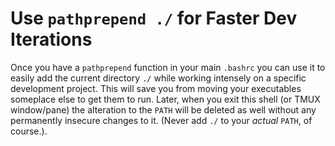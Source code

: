 # Use `pathprepend ./` for Faster Dev Iterations

Once you have a `pathprepend` function in your main `.bashrc` you can
use it to easily add the current directory `./` while working intensely
on a specific development project. This will save you from moving
your executables someplace else to get them to run. Later, when you
exit this shell (or TMUX window/pane) the alteration to the `PATH` will
be deleted as well without any permanently insecure changes to it.
(Never add `./` to your *actual* `PATH`, of course.).
